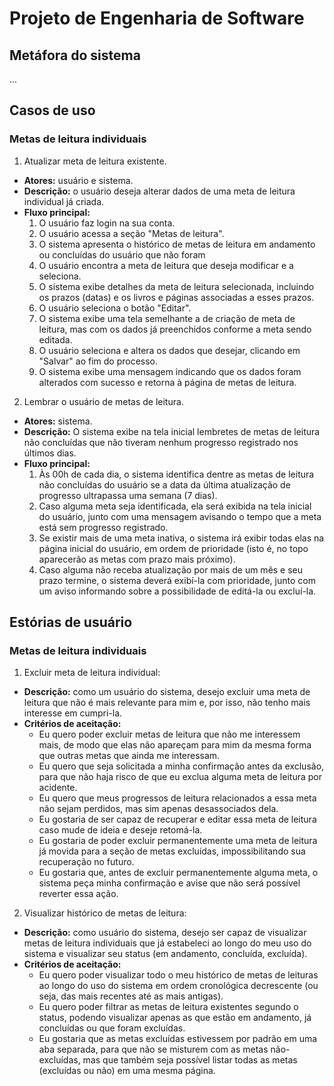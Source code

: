 # Projeto de Engenharia de Software

## Metáfora do sistema

...

## Casos de uso

### Metas de leitura individuais

1. Atualizar meta de leitura existente.
  - **Atores:** usuário e sistema.
  - **Descrição:** o usuário deseja alterar dados de uma meta de leitura individual já criada.
  - **Fluxo principal:**
    1. O usuário faz login na sua conta.
    2. O usuário acessa a seção "Metas de leitura".
    3. O sistema apresenta o histórico de metas de leitura em andamento ou concluídas do usuário que não foram 
    4. O usuário encontra a meta de leitura que deseja modificar e a seleciona.
    5. O sistema exibe detalhes da meta de leitura selecionada, incluindo os prazos (datas) e os livros e páginas associadas a esses prazos.
    6. O usuário seleciona o botão "Editar".
    7. O sistema exibe uma tela semelhante a de criação de meta de leitura, mas com os dados já preenchidos conforme a meta sendo editada.
    8. O usuário seleciona e altera os dados que desejar, clicando em "Salvar" ao fim do processo.
    9. O sistema exibe uma mensagem indicando que os dados foram alterados com sucesso e retorna à página de metas de leitura.

2. Lembrar o usuário de metas de leitura.
  - **Atores:** sistema.
  - **Descrição:** O sistema exibe na tela inicial lembretes de metas de leitura não concluídas que não tiveram nenhum progresso registrado nos últimos dias.
  - **Fluxo principal:**
    1. Às 00h de cada dia, o sistema identifica dentre as metas de leitura não concluídas do usuário se a data da última atualização de progresso ultrapassa uma semana (7 dias).
    2. Caso alguma meta seja identificada, ela será exibida na tela inicial do usuário, junto com uma mensagem avisando o tempo que a meta está sem progresso registrado.
    3. Se existir mais de uma meta inativa, o sistema irá exibir todas elas na página inicial do usuário, em ordem de prioridade (isto é, no topo aparecerão as metas com prazo mais próximo).
    4. Caso alguma não receba atualização por mais de um mês e seu prazo termine, o sistema deverá exibí-la com prioridade, junto com um aviso informando sobre a possibilidade de editá-la ou excluí-la.


## Estórias de usuário


### Metas de leitura individuais

1. Excluir meta de leitura individual:
  - **Descrição:** como um usuário do sistema, desejo excluir uma meta de leitura que não é mais relevante para mim e, por isso, não tenho mais interesse em cumpri-la.
  - **Critérios de aceitação:**
    - Eu quero poder excluir metas de leitura que não me interessem mais, de modo que elas não apareçam para mim da mesma forma que outras metas que ainda me interessam.
    - Eu quero que seja solicitada a minha confirmação antes da exclusão, para que não haja risco de que eu exclua alguma meta de leitura por acidente.
    - Eu quero que meus progressos de leitura relacionados a essa meta não sejam perdidos, mas sim apenas desassociados dela.
    - Eu gostaria de ser capaz de recuperar e editar essa meta de leitura caso mude de ideia e deseje retomá-la.
    - Eu gostaria de poder excluir permanentemente uma meta de leitura já movida para a seção de metas excluídas, impossibilitando sua recuperação no futuro.
    - Eu gostaria que, antes de excluir permanentemente alguma meta, o sistema peça minha confirmação e avise que não será possível reverter essa ação.

2. Visualizar histórico de metas de leitura:
  - **Descrição:** como usuário do sistema, desejo ser capaz de visualizar metas de leitura individuais que já estabeleci ao longo do meu uso do sistema e visualizar seu status (em andamento, concluída, excluída).
  - **Critérios de aceitação:**
    - Eu quero poder visualizar todo o meu histórico de metas de leituras ao longo do uso do sistema em ordem cronológica decrescente (ou seja, das mais recentes até as mais antigas).
    - Eu quero poder filtrar as metas de leitura existentes segundo o status, podendo visualizar apenas as que estão em andamento, já concluídas ou que foram excluídas.
    - Eu gostaria que as metas excluídas estivessem por padrão em uma aba separada, para que não se misturem com as metas não-excluídas, mas que também seja possível listar todas as metas (excluídas ou não) em uma mesma página.
